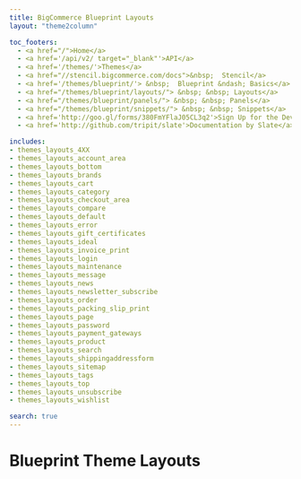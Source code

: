 ```yaml
---
title: BigCommerce Blueprint Layouts
layout: "theme2column"

toc_footers:
  - <a href="/">Home</a>
  - <a href='/api/v2/ target="_blank"'>API</a>
  - <a href='/themes/'>Themes</a>
  - <a href="//stencil.bigcommerce.com/docs">&nbsp;  Stencil</a>
  - <a href='/themes/blueprint/'> &nbsp;  Blueprint &ndash; Basics</a>
  - <a href="/themes/blueprint/layouts/"> &nbsp; &nbsp; Layouts</a>
  - <a href="/themes/blueprint/panels/"> &nbsp; &nbsp; Panels</a>
  - <a href="/themes/blueprint/snippets/"> &nbsp; &nbsp; Snippets</a>
  - <a href='http://goo.gl/forms/380FmYFlaJ05CL3q2'>Sign Up for the Developer Newsletter</a>
  - <a href='http://github.com/tripit/slate'>Documentation by Slate</a>

includes:
- themes_layouts_4XX
- themes_layouts_account_area
- themes_layouts_bottom
- themes_layouts_brands
- themes_layouts_cart
- themes_layouts_category
- themes_layouts_checkout_area
- themes_layouts_compare
- themes_layouts_default
- themes_layouts_error
- themes_layouts_gift_certificates
- themes_layouts_ideal
- themes_layouts_invoice_print
- themes_layouts_login
- themes_layouts_maintenance
- themes_layouts_message
- themes_layouts_news
- themes_layouts_newsletter_subscribe
- themes_layouts_order
- themes_layouts_packing_slip_print
- themes_layouts_page
- themes_layouts_password
- themes_layouts_payment_gateways
- themes_layouts_product
- themes_layouts_search
- themes_layouts_shippingaddressform
- themes_layouts_sitemap
- themes_layouts_tags
- themes_layouts_top
- themes_layouts_unsubscribe
- themes_layouts_wishlist

search: true
---
```


# Blueprint Theme Layouts

